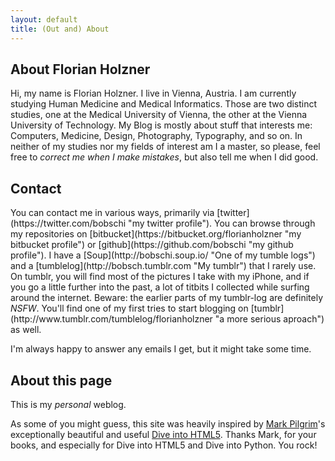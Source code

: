 ```yaml
---
layout: default
title: (Out and) About
---
```

## About Florian Holzner
Hi, my name is Florian Holzner. I live in Vienna, Austria. I am currently studying Human Medicine and Medical Informatics. Those are two distinct studies, one at the Medical University of Vienna, the other at the Vienna University of Technology. My Blog is mostly about stuff that interests me: Computers, Medicine, Design, Photography, Typography, and so on. In neither of my studies nor my fields of interest am I a master, so please, feel free to <em>correct me when I make mistakes</em>, but also tell me when I did good.

<h2 id="contact">Contact</h2>
You can contact me in various ways, primarily via [twitter](https://twitter.com/bobschi "my twitter profile"). You can browse through my repositories on [bitbucket](https://bitbucket.org/florianholzner "my bitbucket profile") or [github](https://github.com/bobschi "my github profile"). I have a [Soup](http://bobschi.soup.io/ "One of my tumble logs") and a [tumblelog](http://bobsch.tumblr.com "My tumblr") that I rarely use. On tumblr, you will find most of the pictures I take with my iPhone, and if you go a little further into the past, a lot of titbits I collected while surfing around the internet. Beware: the earlier parts of my tumblr-log are definitely <em>NSFW</em>. You'll find one of my first tries to start blogging on [tumblr](http://www.tumblr.com/tumblelog/florianholzner "a more serious aproach") as well.

I'm always happy to answer any <script> document.write("<n uers=\"obofpuv\@yninovg.pbz\" ery=\"absbyybj\">".replace(/[a-zA-Z]/g, function(c){return String.fromCharCode((c<="Z"?90:122)>=(c=c.charCodeAt(0)+13)?c:c-26);})); </script>email</a>s I get, but it might take some time.

## About this page
This is my <em>personal</em> weblog.

As some of you might guess, this site was heavily inspired by [Mark Pilgrim](http://diveintomark.org/about "Mark's personal about page")'s exceptionally beautiful and useful [Dive into HTML5](http://diveintohtml5.org/ "Dive into HTML5"). Thanks Mark, for your books, and especially for Dive into HTML5 and Dive into Python. You rock!